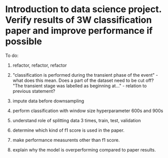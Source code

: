 # Introduction to data science project. Verify results of 3W classification paper and improve performance if possible

To do:

1. refactor, refactor, refactor

2. "classification is performed during the transient phase of the event" - what does this mean. Does a part of the dataset need to be cut off?
   "The transient stage was labelled as beginning at..." - relation to previous statement?
  
3. impute data before downsampling  
  
4. perform classification with window size hyperparameter 600s and 900s

5. understand role of splitting data 3 times, train, test, validation

6. determine which kind of f1 score is used in the paper.

6. make performance measurents other than f1 score.

7. explain why the model is overperforming compared to paper results.
